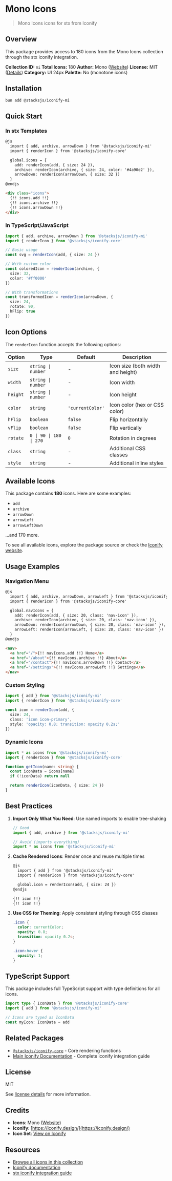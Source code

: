 # Mono Icons

> Mono Icons icons for stx from Iconify

## Overview

This package provides access to 180 icons from the Mono Icons collection through the stx iconify integration.

**Collection ID:** `mi`
**Total Icons:** 180
**Author:** Mono ([Website](https://github.com/mono-company/mono-icons))
**License:** MIT ([Details](https://github.com/mono-company/mono-icons/blob/master/LICENSE.md))
**Category:** UI 24px
**Palette:** No (monotone icons)

## Installation

```bash
bun add @stacksjs/iconify-mi
```

## Quick Start

### In stx Templates

```html
@js
  import { add, archive, arrowDown } from '@stacksjs/iconify-mi'
  import { renderIcon } from '@stacksjs/iconify-core'

  global.icons = {
    add: renderIcon(add, { size: 24 }),
    archive: renderIcon(archive, { size: 24, color: '#4a90e2' }),
    arrowDown: renderIcon(arrowDown, { size: 32 })
  }
@endjs

<div class="icons">
  {!! icons.add !!}
  {!! icons.archive !!}
  {!! icons.arrowDown !!}
</div>
```

### In TypeScript/JavaScript

```typescript
import { add, archive, arrowDown } from '@stacksjs/iconify-mi'
import { renderIcon } from '@stacksjs/iconify-core'

// Basic usage
const svg = renderIcon(add, { size: 24 })

// With custom color
const coloredIcon = renderIcon(archive, {
  size: 32,
  color: '#ff0000'
})

// With transformations
const transformedIcon = renderIcon(arrowDown, {
  size: 24,
  rotate: 90,
  hFlip: true
})
```

## Icon Options

The `renderIcon` function accepts the following options:

| Option | Type | Default | Description |
|--------|------|---------|-------------|
| `size` | `string \| number` | - | Icon size (both width and height) |
| `width` | `string \| number` | - | Icon width |
| `height` | `string \| number` | - | Icon height |
| `color` | `string` | `'currentColor'` | Icon color (hex or CSS color) |
| `hFlip` | `boolean` | `false` | Flip horizontally |
| `vFlip` | `boolean` | `false` | Flip vertically |
| `rotate` | `0 \| 90 \| 180 \| 270` | `0` | Rotation in degrees |
| `class` | `string` | - | Additional CSS classes |
| `style` | `string` | - | Additional inline styles |

## Available Icons

This package contains **180** icons. Here are some examples:

- `add`
- `archive`
- `arrowDown`
- `arrowLeft`
- `arrowLeftDown`

...and 170 more.

To see all available icons, explore the package source or check the [Iconify website](https://icon-sets.iconify.design/mi/).

## Usage Examples

### Navigation Menu

```html
@js
  import { add, archive, arrowDown, arrowLeft } from '@stacksjs/iconify-mi'
  import { renderIcon } from '@stacksjs/iconify-core'

  global.navIcons = {
    add: renderIcon(add, { size: 20, class: 'nav-icon' }),
    archive: renderIcon(archive, { size: 20, class: 'nav-icon' }),
    arrowDown: renderIcon(arrowDown, { size: 20, class: 'nav-icon' }),
    arrowLeft: renderIcon(arrowLeft, { size: 20, class: 'nav-icon' })
  }
@endjs

<nav>
  <a href="/">{!! navIcons.add !!} Home</a>
  <a href="/about">{!! navIcons.archive !!} About</a>
  <a href="/contact">{!! navIcons.arrowDown !!} Contact</a>
  <a href="/settings">{!! navIcons.arrowLeft !!} Settings</a>
</nav>
```

### Custom Styling

```typescript
import { add } from '@stacksjs/iconify-mi'
import { renderIcon } from '@stacksjs/iconify-core'

const icon = renderIcon(add, {
  size: 24,
  class: 'icon icon-primary',
  style: 'opacity: 0.8; transition: opacity 0.2s;'
})
```

### Dynamic Icons

```typescript
import * as icons from '@stacksjs/iconify-mi'
import { renderIcon } from '@stacksjs/iconify-core'

function getIcon(name: string) {
  const iconData = icons[name]
  if (!iconData) return null

  return renderIcon(iconData, { size: 24 })
}
```

## Best Practices

1. **Import Only What You Need**: Use named imports to enable tree-shaking
   ```typescript
   // Good
   import { add, archive } from '@stacksjs/iconify-mi'

   // Avoid (imports everything)
   import * as icons from '@stacksjs/iconify-mi'
   ```

2. **Cache Rendered Icons**: Render once and reuse multiple times
   ```html
   @js
     import { add } from '@stacksjs/iconify-mi'
     import { renderIcon } from '@stacksjs/iconify-core'

     global.icon = renderIcon(add, { size: 24 })
   @endjs

   {!! icon !!}
   {!! icon !!}
   ```

3. **Use CSS for Theming**: Apply consistent styling through CSS classes
   ```css
   .icon {
     color: currentColor;
     opacity: 0.8;
     transition: opacity 0.2s;
   }

   .icon:hover {
     opacity: 1;
   }
   ```

## TypeScript Support

This package includes full TypeScript support with type definitions for all icons.

```typescript
import type { IconData } from '@stacksjs/iconify-core'
import { add } from '@stacksjs/iconify-mi'

// Icons are typed as IconData
const myIcon: IconData = add
```

## Related Packages

- [`@stacksjs/iconify-core`](../iconify-core) - Core rendering functions
- [Main Iconify Documentation](../../docs/iconify.md) - Complete iconify integration guide

## License

MIT

See [license details](https://github.com/mono-company/mono-icons/blob/master/LICENSE.md) for more information.

## Credits

- **Icons**: Mono ([Website](https://github.com/mono-company/mono-icons))
- **Iconify**: [https://iconify.design/](https://iconify.design/)
- **Icon Set**: [View on Iconify](https://icon-sets.iconify.design/mi/)

## Resources

- [Browse all icons in this collection](https://icon-sets.iconify.design/mi/)
- [Iconify documentation](https://iconify.design/docs/)
- [stx iconify integration guide](../../docs/iconify.md)

